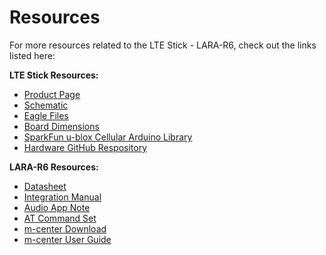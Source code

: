 # Resources
For more resources related to the LTE Stick - LARA-R6, check out the links listed here: 

<b>LTE Stick Resources:</b>

* [Product Page](https://www.sparkfun.com/products/23618)
* [Schematic](./assets/board_files/SparkFun_LTE_Stick_LARA_R6.pdf)
* [Eagle Files](./assets/board_files/SparkFun_LTE_Stick_LARA_R6.zip) 
* [Board Dimensions]()
* [SparkFun u-blox Cellular Arduino Library](https://github.com/sparkfun/SparkFun_u-blox_Cellular_Arduino_Library)
* [Hardware GitHub Respository](https://github.com/sparkfun/SparkFun_LTE_Stick_LARA_R6)

<b>LARA-R6 Resources:</b>

* [Datasheet](./assets/component_documentation/LARA-R6-Datasheet.pdf)
* [Integration Manual](./assets/component_documentation/LARA-R6-L6-Integration-Manual.pdf)
* [Audio App Note](./assets/component_documentation/LARA-R6-Audio-App-Note.pdf)
* [AT Command Set](./assets/component_documentation/LARA-R6-L6-AT-Commands.pdf)
* [m-center Download](https://www.u-blox.com/en/product/m-center)
* [m-center User Guide](https://www.u-blox.com/en/m-center-user-guide)